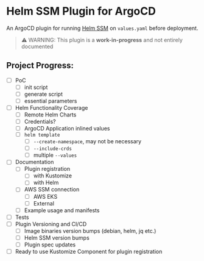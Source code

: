# Helm SSM Plugin for ArgoCD

An ArgoCD plugin for running [Helm SSM](https://github.com/codacy/helm-ssm) on `values.yaml` before deployment.

> ⚠️ WARNING: This plugin is a **work-in-progress** and not entirely documented 

## Project Progress:

- [ ] PoC
  - [ ] init script
  - [ ] generate script
  - [ ] essential parameters
- [ ] Helm Functionality Coverage
  - [ ] Remote Helm Charts
  - [ ] Credentials?
  - [ ] ArgoCD Application inlined values
  - [ ] `helm template`
    - [ ] `--create-namespace`, may not be necessary
    - [ ] `--include-crds`
    - [ ] multiple `--values`
- [ ] Documentation
  - [ ] Plugin registration
    - [ ] with Kustomize
    - [ ] with Helm
  - [ ] AWS SSM connection
    - [ ] AWS EKS
    - [ ] External
  - [ ] Example usage and manifests
- [ ] Tests
- [ ] Plugin Versioning and CI/CD
  - [ ] Image binaries version bumps (debian, helm, jq etc.)
  - [ ] Helm SSM version bumps
  - [ ] Plugin spec updates
- [ ] Ready to use Kustomize Component for plugin registration
